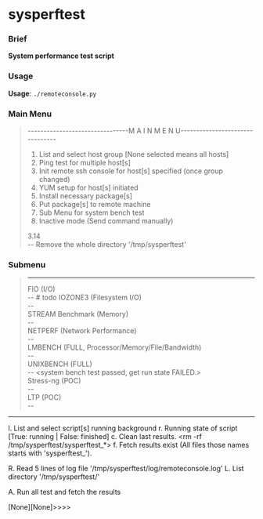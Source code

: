 # sysperftest

### Brief
**System performance test script**

### Usage
**Usage**: `./remoteconsole.py`

### Main Menu
>--------------------------------M A I N  M E N U--------------------------------
>
>1. List and select host group \[None selected means all hosts\]
>2. Ping test for multiple host[s]
>3. Init remote ssh console for host[s] specified (once group changed)
>4. YUM setup for host[s] initiated
>5. Install necessary package[s]
>6. Put package[s] to remote machine
>7. Sub Menu for system bench test
>0. Inactive mode (Send command manually)
>
>3.14  
>    \-\- Remove the whole directory '/tmp/sysperftest'
>
### Submenu
>--------------------------------------------------------------------------------  
>FIO (I/O)  
>    \-\- \# todo <libaio not found error>
IOZONE3 (Filesystem I/O)  
    -- <test passed>  
STREAM Benchmark (Memory)  
    -- <test passed>  
NETPERF (Network Performance)  
    -- <test passed>   
LMBENCH (FULL, Processor/Memory/File/Bandwidth)  
    -- <single copy test passwd>  
UNIXBENCH (FULL)  
    -- <system bench test passed, get run state FAILED.>  
Stress-ng (POC)  
    -- <test passed>  
LTP (POC)  
    --  
---------------------------------------------------------------------------------------
l. List and select script[s] running background
r. Running state of script [True: running | False: finished]
c. Clean last results. <rm -rf /tmp/sysperftest/sysperftest_*>
f. Fetch results exist (All files those names starts with 'sysperftest_').

R. Read 5 lines of log file '/tmp/sysperftest/log/remoteconsole.log'
L. List directory '/tmp/sysperftest/'

A. Run all test and fetch the results

[None][None]>>>>

